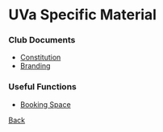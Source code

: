 # UVa Specific Material

### Club Documents

* [Constitution](constitution.md)
* [Branding](branding.md)

### Useful Functions

* [Booking Space](space/index.md)

[Back](../README.md)
